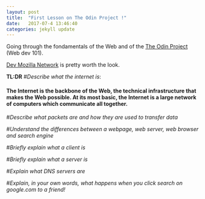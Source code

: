 ```yaml
---
layout: post
title:  "First Lesson on The Odin Project !"
date:   2017-07-4 13:46:40
categories: jekyll update
---
```



Going through the fondamentals of the Web and of the [The Odin Project](https://www.theodinproject.com/courses/web-development-101) (Web dev 101).

[Dev Mozilla Network](https://developer.mozilla.org/en-US/docs/Learn/Common_questions) is pretty worth the look.


**TL:DR**
#*Describe what the internet is*: 
#### The Internet is the backbone of the Web, the technical infrastructure that makes the Web possible. At its most basic, the Internet is a large network of computers which communicate all together.

#*Describe what packets are and how they are used to transfer data*

#*Understand the differences between a webpage, web server, web browser and search engine*

#*Briefly explain what a client is*

#*Briefly explain what a server is*

#*Explain what DNS servers are*

#*Explain, in your own words, what happens when you click search on google.com to a friend!*


[jekyll]:      http://jekyllrb.com
[jekyll-gh]:   https://github.com/jekyll/jekyll
[jekyll-help]: https://github.com/jekyll/jekyll-help
